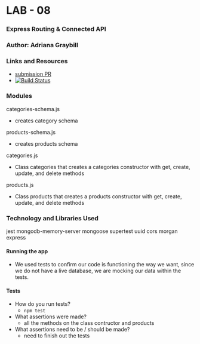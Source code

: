 # LAB - 08

### Express Routing & Connected API

### Author: Adriana Graybill

### Links and Resources
* [submission PR](https://github.com/adriana-401-advanced-javascript/lab-08/pull/1)
* [![Build Status](https://travis-ci.com/adriana-401-advanced-javascript/lab-08.svg?branch=master)](https://travis-ci.com/adriana-401-advanced-javascript/lab-08)

### Modules
categories-schema.js
* creates category schema

products-schema.js
* creates products schema

categories.js
* Class categories that creates a categories constructor with get, create, update, and delete methods

products.js
* Class products that creates a products constructor with get, create, update, and delete methods

### Technology and Libraries Used
jest
mongodb-memory-server
mongoose
supertest
uuid
cors
morgan
express

#### Running the app
* We used tests to confirm our code is functioning the way we want, since we do not have a live database, we are mocking our data within the tests.
  
#### Tests
* How do you run tests?
  * ```npm test```
* What assertions were made?
  * all the methods on the class contructor and products
* What assertions need to be / should be made?
  * need to finish out the tests
